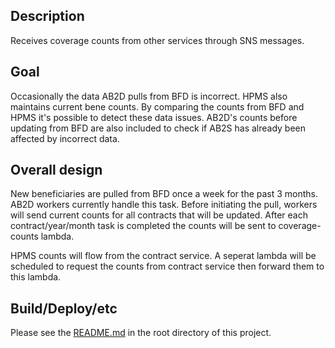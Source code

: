 ## Description 
Receives coverage counts from other services through SNS messages.

## Goal
Occasionally the data AB2D pulls from BFD is incorrect. HPMS also maintains current bene counts.
By comparing the counts from BFD and HPMS it's possible to detect these data issues. 
AB2D's counts before updating from BFD are also included to check if AB2S has already been affected by incorrect data. 

## Overall design

New beneficiaries are pulled from BFD once a week for the past 3 months. AB2D workers currently handle this task.
Before initiating the pull, workers will send current counts for all contracts that will be updated. 
After each contract/year/month task is completed the counts will be sent to coverage-counts lambda.

HPMS counts will flow from the contract service. A seperat lambda will be scheduled to request the counts from contract service then forward them to this lambda.  


## Build/Deploy/etc

Please see the [README.md](../README.md) in the root directory of this project.